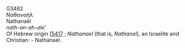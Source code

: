 G3482  
Ναθαναήλ  
Nathanaēl  
*nath-an-ah-ale‘*  
Of Hebrew origin \[[5417](h5417) ; *Nathanael* (that is, *Nathanel*), an
Israelite and Christian: - Nathanael.  
